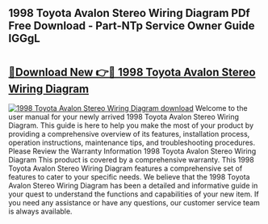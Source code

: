 ## 1998 Toyota Avalon Stereo Wiring Diagram PDf Free Download - Part-NTp Service Owner Guide IGGgL

# <h2><a href="http://dft87uo.blite.top/?on=1998+Toyota+Avalon+Stereo+Wiring+Diagram">🔗Download New 👉🔴 1998 Toyota Avalon Stereo Wiring Diagram</a></h2>

[![1998 Toyota Avalon Stereo Wiring Diagram download](https://i.imgur.com/lujVjoI.png)](http://dft87uo.blite.top/?on=1998+Toyota+Avalon+Stereo+Wiring+Diagram)
Welcome to the user manual for your newly arrived 1998 Toyota Avalon Stereo Wiring Diagram. This guide is here to help you make the most of your product by providing a comprehensive overview of its features, installation process, operation instructions, maintenance tips, and troubleshooting procedures. Please Review the Warranty Information 1998 Toyota Avalon Stereo Wiring Diagram This product is covered by a comprehensive warranty. This 1998 Toyota Avalon Stereo Wiring Diagram features a comprehensive set of features to cater to your specific needs. We believe that the 1998 Toyota Avalon Stereo Wiring Diagram has been a detailed and informative guide in your quest to understand the functions and capabilities of your new item. If you need any assistance or have any questions, our customer service team is always available.
